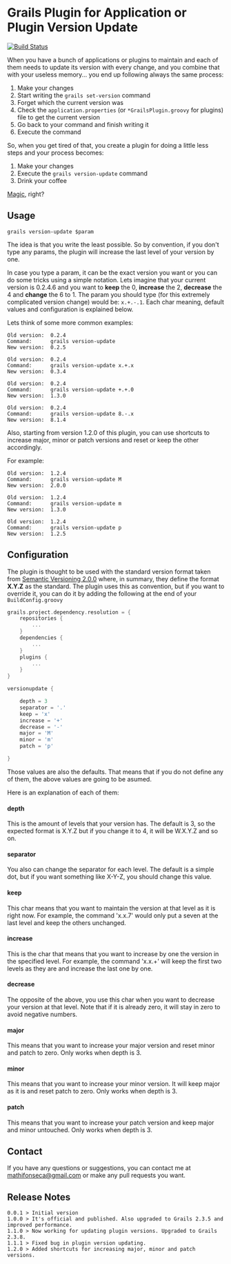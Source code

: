 Grails Plugin for Application or Plugin Version Update
=====================

[![Build Status](https://travis-ci.org/mathifonseca/grails-version-update.svg?branch=master)](https://travis-ci.org/mathifonseca/grails-version-update)

When you have a bunch of applications or plugins to maintain and each of them needs to update its version with every change, and you combine that with your useless memory... you end up following always the same process:

1. Make your changes
2. Start writing the `grails set-version` command
3. Forget which the current version was
4. Check the `application.properties` (or `*GrailsPlugin.groovy` for plugins) file to get the current version
5. Go back to your command and finish writing it
6. Execute the command

So, when you get tired of that, you create a plugin for doing a little less steps and your process becomes:

1. Make your changes
2. Execute the `grails version-update` command
3. Drink your coffee

[Magic](http://i.imgur.com/iZcUNxH.gif), right?

## Usage

`grails version-update $param`

The idea is that you write the least possible. So by convention, if you don't type any params, the plugin will increase the last level of your version by one.

In case you type a param, it can be the exact version you want or you can do some tricks using a simple notation. Lets imagine that your current version is 0.2.4.6 and you want to **keep** the 0, **increase** the 2, **decrease** the 4 and **change** the 6 to 1. The param you should type (for this extremely complicated version change) would be: `x.+.-.1`. Each char meaning, default values and configuration is explained below.

Lets think of some more common examples:

```
Old version:  0.2.4
Command:      grails version-update
New version:  0.2.5
```

```
Old version:  0.2.4
Command:      grails version-update x.+.x
New version:  0.3.4
```

```
Old version:  0.2.4
Command:      grails version-update +.+.0
New version:  1.3.0
```

```
Old version:  0.2.4
Command:      grails version-update 8.-.x
New version:  8.1.4
```

Also, starting from version 1.2.0 of this plugin, you can use shortcuts to increase major, minor or patch versions and reset or keep the other accordingly.

For example:

```
Old version:  1.2.4
Command:      grails version-update M
New version:  2.0.0
```

```
Old version:  1.2.4
Command:      grails version-update m
New version:  1.3.0
```

```
Old version:  1.2.4
Command:      grails version-update p
New version:  1.2.5
```

## Configuration

The plugin is thought to be used with the standard version format taken from [Semantic Versioning 2.0.0](http://semver.org/) where, in summary, they define the format **X.Y.Z** as the standard. The plugin uses this as convention, but if you want to override it, you can do it by adding the following at the end of your `BuildConfig.groovy`

```groovy
grails.project.dependency.resolution = {
    repositories {
        ...
    }
    dependencies {
        ...
    }
    plugins {
        ...
    }
}

versionupdate {

    depth = 3
    separator = '.'
    keep = 'x'
    increase = '+'
    decrease = '-'
    major = 'M'
    minor = 'm'
    patch = 'p'

}
```

Those values are also the defaults. That means that if you do not define any of them, the above values are going to be asumed.

Here is an explanation of each of them:

#### depth

This is the amount of levels that your version has. The default is 3, so the expected format is X.Y.Z but if you change it to 4, it will be W.X.Y.Z and so on.

#### separator

You also can change the separator for each level. The default is a simple dot, but if you want something like X-Y-Z, you should change this value.

#### keep

This char means that you want to maintain the version at that level as it is right now. For example, the command 'x.x.7' would only put a seven at the last level and keep the others unchanged.

#### increase

This is the char that means that you want to increase by one the version in the specified level. For example, the command 'x.x.+' will keep the first two levels as they are and increase the last one by one.

#### decrease

The opposite of the above, you use this char when you want to decrease your version at that level. Note that if it is already zero, it will stay in zero to avoid negative numbers.

#### major

This means that you want to increase your major version and reset minor and patch to zero. Only works when depth is 3.

#### minor

This means that you want to increase your minor version. It will keep major as it is and reset patch to zero. Only works when depth is 3.

#### patch

This means that you want to increase your patch version and keep major and minor untouched. Only works when depth is 3.

## Contact

If you have any questions or suggestions, you can contact me at <mathifonseca@gmail.com> or make any pull requests you want.

## Release Notes

    0.0.1 > Initial version
    1.0.0 > It's official and published. Also upgraded to Grails 2.3.5 and improved performance.
    1.1.0 > Now working for updating plugin versions. Upgraded to Grails 2.3.8.
    1.1.1 > Fixed bug in plugin version updating.
    1.2.0 > Added shortcuts for increasing major, minor and patch versions.


